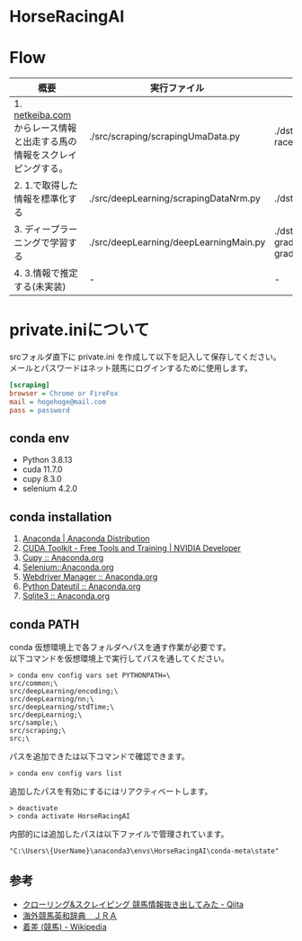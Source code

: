 # HorseRacingAI

# Flow
|概要| 実行ファイル | 出力ファイル   |
| ---- | ---- |---- |
|1. [netkeiba.com](https://www.netkeiba.com/)　からレース情報と出走する馬の情報をスクレイピングする。|./src/scraping/scrapingUmaData.py	|./dst/scrapingResult/raceGradedb.pickle, racedb.pickle, horsedb.pickle|
|2. 1.で取得した情報を標準化する|./src/deepLearning/scrapingDataNrm.py|./dst/learningList/t.pickle, x.pickle|
|3. ディープラーニングで学習する|./src/deepLearning/deepLearningMain.py|./dst/trainedParam/gradientb1.txt, gradientb2.txt, gradientW1.txt, gradientW2.txt|
|4. 3.情報で推定する(未実装)|-| - |
# private.iniについて
srcフォルダ直下に private.ini を作成して以下を記入して保存してください。  
メールとパスワードはネット競馬にログインするために使用します。

```txt:whatprivate.ini
[scraping]
browser = Chrome or FireFox
mail = hogehoge@mail.com
pass = password
```

## conda env
* Python 3.8.13
* cuda 11.7.0
* cupy 8.3.0
* selenium 4.2.0

## conda installation
1. [Anaconda | Anaconda Distribution](https://www.anaconda.com/products/distribution)
2. [CUDA Toolkit - Free Tools and Training | NVIDIA Developer](https://developer.nvidia.com/cuda-toolkit)
3. [Cupy :: Anaconda.org](https://anaconda.org/anaconda/cupy)
4. [Selenium::Anaconda.org](https://anaconda.org/conda-forge/selenium)
5. [Webdriver Manager :: Anaconda.org](https://anaconda.org/conda-forge/webdriver-manager)
6. [Python Dateutil :: Anaconda.org](https://anaconda.org/conda-forge/python-dateutil)
7. [Sqlite3 :: Anaconda.org](https://anaconda.org/blaze/sqlite3)

## conda PATH
conda 仮想環境上で各フォルダへパスを通す作業が必要です。  
以下コマンドを仮想環境上で実行してパスを通してください。

```bash:
> conda env config vars set PYTHONPATH=\
src/common;\
src/deepLearning/encoding;\
src/deepLearning/nn;\
src/deepLearning/stdTime;\
src/deepLearning;\
src/sample;\
src/scraping;\
src;\
```

パスを追加できたは以下コマンドで確認できます。
```bash:
> conda env config vars list
```

追加したパスを有効にするにはリアクティベートします。
```bash:
> deactivate
> conda activate HorseRacingAI 
```

内部的には追加したパスは以下ファイルで管理されています。
```bash:
"C:\Users\{UserName}\anaconda3\envs\HorseRacingAI\conda-meta\state"
```
## 参考
- [クローリング&スクレイピング 競馬情報抜き出してみた - Qiita](https://qiita.com/penguinz222/items/6a30d026ede2e822e245)
- [海外競馬英和辞典　ＪＲＡ](https://www.jra.go.jp/keiba/overseas/yougo/index.html)
- [着差 (競馬) - Wikipedia](https://ja.wikipedia.org/wiki/%E7%9D%80%E5%B7%AE_(%E7%AB%B6%E9%A6%AC)#:~:text=%E7%AB%B6%E9%A6%AC%E3%81%AE%E7%AB%B6%E8%B5%B0%E3%81%AB%E3%81%8A%E3%81%91%E3%82%8B%E7%9D%80,%E7%AB%B6%E8%B5%B0%E3%81%A7%E3%81%AF%E7%94%A8%E3%81%84%E3%82%89%E3%82%8C%E3%81%AA%E3%81%84%E3%80%82)